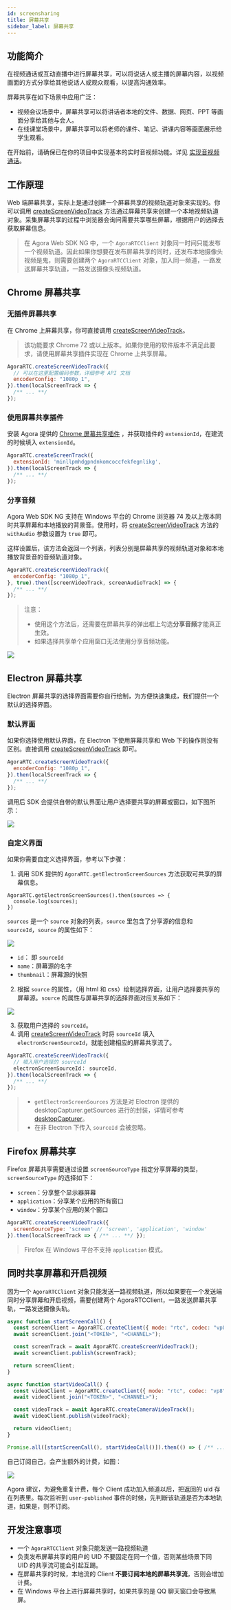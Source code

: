 ```yaml
---
id: screensharing
title: 屏幕共享
sidebar_label: 屏幕共享
---
```


## 功能简介
在视频通话或互动直播中进行屏幕共享，可以将说话人或主播的屏幕内容，以视频画面的方式分享给其他说话人或观众观看，以提高沟通效率。

屏幕共享在如下场景中应用广泛：
- 视频会议场景中，屏幕共享可以将讲话者本地的文件、数据、网页、PPT 等画面分享给其他与会人。
- 在线课堂场景中，屏幕共享可以将老师的课件、笔记、讲课内容等画面展示给学生观看。

在开始前，请确保已在你的项目中实现基本的实时音视频功能。详见 [实现音视频通话](basic_call.md)。

## 工作原理

Web 端屏幕共享，实际上是通过创建一个屏幕共享的视频轨道对象来实现的。你可以调用 [createScreenVideoTrack](/api/cn/interfaces/iagorartc.html#createscreenvideotrack) 方法通过屏幕共享来创建一个本地视频轨道对象。采集屏幕共享的过程中浏览器会询问需要共享哪些屏幕，根据用户的选择去获取屏幕信息。

> 在 Agora Web SDK NG 中，一个 `AgoraRTCClient` 对象同一时间只能发布一个视频轨道。因此如果你想要在发布屏幕共享的同时，还发布本地摄像头视频是鬼，则需要创建两个 `AgoraRTCClient` 对象，加入同一频道，一路发送屏幕共享轨道，一路发送摄像头视频轨道。

## Chrome 屏幕共享

### 无插件屏幕共享

在 Chrome 上屏幕共享，你可直接调用 [createScreenVideoTrack](/api/cn/interfaces/iagorartc.html#createscreenvideotrack)。

> 该功能要求 Chrome 72 或以上版本。如果你使用的软件版本不满足此要求，请使用屏幕共享插件实现在 Chrome 上共享屏幕。

```js
AgoraRTC.createScreenVideoTrack({
  // 可以在这里配置编码参数，详细参考 API 文档
  encoderConfig: "1080p_1",
}).then(localScreenTrack => {
  /** ... **/
});
```

### 使用屏幕共享插件
安装 Agora 提供的 [Chrome 屏幕共享插件](https://docs.agora.io/cn/Interactive%20Broadcast/chrome_screensharing_plugin) ，并获取插件的 `extensionId`，在建流的时候填入 `extensionId`。

```js
AgoraRTC.createScreenTrack({
  extensionId: 'minllpmhdgpndnkomcoccfekfegnlikg',
}).then(localScreenTrack => {
  /** ... **/
});

```

### 分享音频
Agora Web SDK NG 支持在 Windows 平台的 Chrome 浏览器 74 及以上版本同时共享屏幕和本地播放的背景音。使用时，将 [createScreenVideoTrack](/api/cn/interfaces/iagorartc.html#createscreenvideotrack) 方法的`withAudio` 参数设置为 `true` 即可。

这样设置后，该方法会返回一个列表，列表分别是屏幕共享的视频轨道对象和本地播放背景音的音频轨道对象。

```js
AgoraRTC.createScreenVideoTrack({
  encoderConfig: "1080p_1",
}, true).then([screenVideoTrack, screenAudioTrack] => {
  /** ... **/
});
```

> 注意：
> - 使用这个方法后，还需要在屏幕共享的弹出框上勾选**分享音频**才能真正生效。
> - 如果选择共享单个应用窗口无法使用分享音频功能。

![](assets/screenaudio.png)

## Electron 屏幕共享
Electron 屏幕共享的选择界面需要你自行绘制，为方便快速集成，我们提供一个默认的选择界面。

### 默认界面
如果你选择使用默认界面，在 Electron 下使用屏幕共享和 Web 下的操作则没有区别。直接调用 [createScreenVideoTrack](/api/cn/interfaces/iagorartc.html#createscreenvideotrack) 即可。

```js
AgoraRTC.createScreenVideoTrack({
  encoderConfig: "1080p_1",
}).then(localScreenTrack => {
  /** ... **/
});
```

调用后 SDK 会提供自带的默认界面让用户选择要共享的屏幕或窗口，如下图所示：

![](assets/electron.png)

### 自定义界面
如果你需要自定义选择界面，参考以下步骤：
1. 调用 SDK 提供的 `AgoraRTC.getElectronScreenSources` 方法获取可共享的屏幕信息。
```
AgoraRTC.getElectronScreenSources().then(sources => {
  console.log(sources);
})
```
`sources` 是一个 `source` 对象的列表，`source` 里包含了分享源的信息和 `sourceId`，`source` 的属性如下：

![](assets/source.png)

- `id`： 即 `sourceId`
- `name`：屏幕源的名字
- `thumbnail`：屏幕源的快照

2. 根据 `source` 的属性，（用 html 和 css）绘制选择界面，让用户选择要共享的屏幕源。`source` 的属性与屏幕共享的选择界面对应关系如下：

![](assets/electron2.png)

3. 获取用户选择的 `sourceId`。
4. 调用  [createScreenVideoTrack](/api/cn/interfaces/iagorartc.html#createscreenvideotrack) 时将 `sourceId` 填入 `electronScreenSourceId`，就能创建相应的屏幕共享流了。

``` javascript
AgoraRTC.createScreenVideoTrack({
  // 填入用户选择的 sourceId
  electronScreenSourceId： sourceId,
}).then(localScreenTrack => {
  /** ... **/
});
```

> - `getElectronScreenSources` 方法是对 Electron 提供的 desktopCapturer.getSources 进行的封装，详情可参考 [desktopCapturer](https://electronjs.org/docs/api/desktop-capturer)。
> - 在非 Electron 下传入 `sourceId` 会被忽略。

## Firefox 屏幕共享

Firefox 屏幕共享需要通过设置 `screenSourceType` 指定分享屏幕的类型，`screenSourceType` 的选择如下：
- `screen`：分享整个显示器屏幕
- `application`：分享某个应用的所有窗口
- `window`：分享某个应用的某个窗口

```js
AgoraRTC.createScreenVideoTrack({
  screenSourceType: 'screen' // 'screen', 'application', 'window'
}).then(localScreenTrack => { /** ... **/ });
```
> Firefox 在 Windows 平台不支持 `application` 模式。

## 同时共享屏幕和开启视频
因为一个 `AgoraRTCClient` 对象只能发送一路视频轨道，所以如果要在一个发送端同时分享屏幕和开启视频，需要创建两个 AgoraRTCClient，一路发送屏幕共享轨，一路发送摄像头轨。

```js
async function startScreenCall() {
  const screenClient = AgoraRTC.createClient({ mode: "rtc", codec: "vp8" });
  await screenClient.join("<TOKEN>", "<CHANNEL>");

  const screenTrack = await AgoraRTC.createScreenVideoTrack();
  await screenClient.publish(screenTrack);

  return screenClient;
}

async function startVideoCall() {
  const videoClient = AgoraRTC.createClient({ mode: "rtc", codec: "vp8" });
  await videoClient.join("<TOKEN>", "<CHANNEL>");

  const videoTrack = await AgoraRTC.createCameraVideoTrack();
  await videoClient.publish(videoTrack);

  return videoClient;
}

Promise.all([startScreenCall(), startVideoCall()]).then(() => { /** ... **/ });
```

自己订阅自己，会产生额外的计费，如图：

![](assets/subscribe_screen.png)

Agora 建议，为避免重复计费，每个 Client 成功加入频道以后，把返回的 uid 存在列表里。每次监听到 `user-published` 事件的时候，先判断该轨道是否为本地轨道，如果是，则不订阅。

## 开发注意事项

- 一个 `AgoraRTCClient` 对象只能发送一路视频轨道
- 负责发布屏幕共享的用户的 UID 不要固定在同一个值，否则某些场景下同 UID 的共享流可能会引起互踢。
- 在屏幕共享的时候，本地流的 Client **不要订阅本地的屏幕共享流**，否则会增加计费。
- 在 Windows 平台上进行屏幕共享时，如果共享的是 QQ 聊天窗口会导致黑屏。